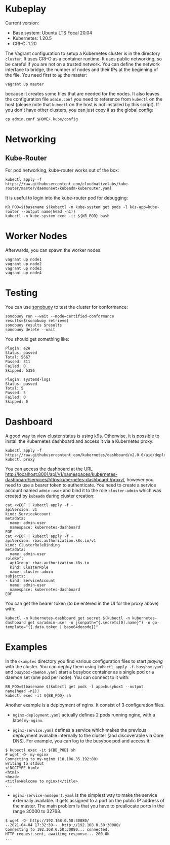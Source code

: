 # Kubeplay

Current version:

* Base system: Ubuntu LTS Focal 20.04
* Kubernetes: 1.20.5
* CRI-O: 1.20

The Vagrant configuration to setup a Kubernetes cluster is in the
directory `cluster`. It uses CRI-O as a container runtime. It uses
public networking, so be careful if you are not on a trusted
network. You can define the network interface to bridge, the number of
nodes and their IPs at the beginning of the file. You need first to
`up` the master:

```
vagrant up master
```

because it creates some files that are needed for the nodes. It also
leaves the configuration file `admin.conf` you need to reference from
`kubectl` on the host (please note that `kubectl` on the host is not
installed by this script). If you don't have other clusters, you can
just copy it as the global config:

```
cp admin.conf $HOME/.kube/config
```

# Networking

## Kube-Router

For pod networking, kube-router works out of the box:

```
kubectl apply -f https://raw.githubusercontent.com/cloudnativelabs/kube-router/master/daemonset/kubeadm-kuberouter.yaml
```

It is useful to login into the kube-router pod for debugging:

```
KR_POD=$(basename $(kubectl -n kube-system get pods -l k8s-app=kube-router --output name|head -n1))
kubectl -n kube-system exec -it ${KR_POD} bash
```

# Worker Nodes

Afterwards, you can spawn the worker nodes:

```
vagrant up node1
vagrant up node2
vagrant up node3
vagrant up node4
```

# Testing

You can use [sonobuoy](https://github.com/vmware-tanzu/sonobuoy) to
test the cluster for conformance:

```
sonobuoy run --wait --mode=certified-conformance
results=$(sonobuoy retrieve)
sonobuoy results $results
sonobuoy delete --wait
```

You should get something like:

```
Plugin: e2e
Status: passed
Total: 5667
Passed: 311
Failed: 0
Skipped: 5356

Plugin: systemd-logs
Status: passed
Total: 5
Passed: 5
Failed: 0
Skipped: 0
```

# Dashboard

A good way to view cluster status is using
[k9s](https://github.com/derailed/k9s). Otherwise, it is possible to
install the Kubernetes dashboard and access it via a Kubernetes proxy:

```
kubectl apply -f https://raw.githubusercontent.com/kubernetes/dashboard/v2.0.0/aio/deploy/recommended.yaml
kubectl proxy
```

You can access the dashboard at the URL
[http://localhost:8001/api/v1/namespaces/kubernetes-dashboard/services/https:kubernetes-dashboard:/proxy/](http://localhost:8001/api/v1/namespaces/kubernetes-dashboard/services/https:kubernetes-dashboard:/proxy/),
however you need to use a bearer token to authenticate. You need to
create a service account named `admin-user` and bind it to the role
`cluster-admin` which was created by `kubeadm` during cluster
creation:

```
cat <<EOF | kubectl apply -f -
apiVersion: v1
kind: ServiceAccount
metadata:
  name: admin-user
  namespace: kubernetes-dashboard
EOF
cat <<EOF | kubectl apply -f -
apiVersion: rbac.authorization.k8s.io/v1
kind: ClusterRoleBinding
metadata:
  name: admin-user
roleRef:
  apiGroup: rbac.authorization.k8s.io
  kind: ClusterRole
  name: cluster-admin
subjects:
- kind: ServiceAccount
  name: admin-user
  namespace: kubernetes-dashboard
EOF
```

You can get the bearer token (to be entered in the UI for the proxy
above) with:

```
kubectl -n kubernetes-dashboard get secret $(kubectl -n kubernetes-dashboard get sa/admin-user -o jsonpath="{.secrets[0].name}") -o go-template="{{.data.token | base64decode}}"
```

# Examples

In the `examples` directory you find various configuration files to
start *playing* with the cluster. You can deploy them using `kubectl
apply -f`.  `busybox.yaml` and `busybox-daemon.yaml` start a busybox
container as a single pod or a daemon set (one pod per node). You can
connect to it with:

```
BB_POD=$(basename $(kubectl get pods -l app=busybox1 --output name|head -n1))
kubectl exec -it ${BB_POD} sh
```

Another example is a deployment of nginx. It consist of 3
configuration files.

* `nginx-deployment.yaml` actually defines 2 pods running nginx, with
  a label `my-nginx`.
  
* `nginx-service.yaml` defines a service which makes the previous
  deployment available internally to the cluster (and discoverable via
  Core DNS). For example, you can log to the busybox pod and access
  it:
  
 ```
 $ kubectl exec -it ${BB_POD} sh
 # wget -O- my-nginx
 Connecting to my-nginx (10.106.35.192:80)
 writing to stdout
 <!DOCTYPE html>
 <html>
 <head>
 <title>Welcome to nginx!</title>
 ...

 ```

* `nginx-service-nodeport.yaml` is the simplest way to make the
  service externally available. It gets assigned to a port on the
  public IP address of the master. The main problem is that you have
  to preallocate ports in the range 30000 to 32768.
  
```
$ wget -O- http://192.168.0.50:30080/
--2021-04-04 17:32:39--  http://192.168.0.50:30080/
Connecting to 192.168.0.50:30080... connected.
HTTP request sent, awaiting response... 200 OK
...

```
